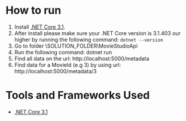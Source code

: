 # How to run
1. Install [.NET Core 3.1](https://dotnet.microsoft.com/download/dotnet-core/3.1).
2. After install please make sure your .NET Core version is 3.1.403 our higher by running the following command: `dotnet --version`
3. Go to folder \SOLUTION_FOLDER\MovieStudioApi
4. Run the following command:  dotnet run
5. Find all data on the url: http://localhost:5000/metadata
6. Find data for a MovieId (e.g 3) by using url: http://localhost:5000/metadata/3

# Tools and Frameworks Used
* [.NET Core 3.1](https://dotnet.microsoft.com/download/dotnet-core)
